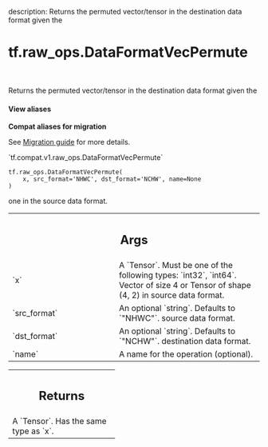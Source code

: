 description: Returns the permuted vector/tensor in the destination data format given the

<div itemscope itemtype="http://developers.google.com/ReferenceObject">
<meta itemprop="name" content="tf.raw_ops.DataFormatVecPermute" />
<meta itemprop="path" content="Stable" />
</div>

# tf.raw_ops.DataFormatVecPermute

<!-- Insert buttons and diff -->

<table class="tfo-notebook-buttons tfo-api nocontent" align="left">

</table>



Returns the permuted vector/tensor in the destination data format given the

<section class="expandable">
  <h4 class="showalways">View aliases</h4>
  <p>
<b>Compat aliases for migration</b>
<p>See
<a href="https://www.tensorflow.org/guide/migrate">Migration guide</a> for
more details.</p>
<p>`tf.compat.v1.raw_ops.DataFormatVecPermute`</p>
</p>
</section>

<pre class="devsite-click-to-copy prettyprint lang-py tfo-signature-link">
<code>tf.raw_ops.DataFormatVecPermute(
    x, src_format='NHWC', dst_format='NCHW', name=None
)
</code></pre>



<!-- Placeholder for "Used in" -->

one in the source data format.

<!-- Tabular view -->
 <table class="responsive fixed orange">
<colgroup><col width="214px"><col></colgroup>
<tr><th colspan="2"><h2 class="add-link">Args</h2></th></tr>

<tr>
<td>
`x`
</td>
<td>
A `Tensor`. Must be one of the following types: `int32`, `int64`.
Vector of size 4 or Tensor of shape (4, 2) in source data format.
</td>
</tr><tr>
<td>
`src_format`
</td>
<td>
An optional `string`. Defaults to `"NHWC"`.
source data format.
</td>
</tr><tr>
<td>
`dst_format`
</td>
<td>
An optional `string`. Defaults to `"NCHW"`.
destination data format.
</td>
</tr><tr>
<td>
`name`
</td>
<td>
A name for the operation (optional).
</td>
</tr>
</table>



<!-- Tabular view -->
 <table class="responsive fixed orange">
<colgroup><col width="214px"><col></colgroup>
<tr><th colspan="2"><h2 class="add-link">Returns</h2></th></tr>
<tr class="alt">
<td colspan="2">
A `Tensor`. Has the same type as `x`.
</td>
</tr>

</table>

